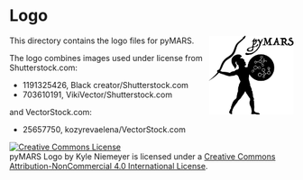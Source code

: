 # Logo

<img src="pymars-logo.png" align="right" width="150" />

This directory contains the logo files for pyMARS.

The logo combines images used under license from Shutterstock.com:

 - 1191325426, Black creator/Shutterstock.com
 - 703610191, VikiVector/Shutterstock.com

and VectorStock.com:

 - 25657750, kozyrevaelena/VectorStock.com

<a rel="license" href="http://creativecommons.org/licenses/by-nc/4.0/"><img alt="Creative Commons License" style="border-width:0" src="https://i.creativecommons.org/l/by-nc/4.0/88x31.png" /></a><br /><span xmlns:dct="http://purl.org/dc/terms/" property="dct:title">pyMARS Logo</span> by <span xmlns:cc="http://creativecommons.org/ns#" property="cc:attributionName">Kyle Niemeyer</span> is licensed under a <a rel="license" href="http://creativecommons.org/licenses/by-nc/4.0/">Creative Commons Attribution-NonCommercial 4.0 International License</a>.
